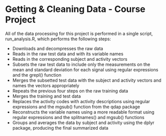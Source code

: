 Getting & Cleaning Data - Course Project
========================================
All of the data processing for this project is performed in a single script, run_analysis.R, which performs
the following steps:

* Downloads and decompresses the raw data
* Reads in the raw test data and with its variable names
* Reads in the corresponding subject and activity vectors
* Subsets the raw test data to include only the measurements on the mean and standard deviation for each 
signal using regular expressions and the grepl() function
* Merges the subsetted test data with the subject and activity vectors and names the vectors appropriately
* Repeats the previous four steps on the raw training data
* Merges the training and test data
* Replaces the activity codes with activity descriptions using regular expressions and the mgsub() function 
from the qdap package
* Reconstructs the variable names using a more readable format using regular expressions and the splitnames() and mgsub() functions
* Groups and averages the data by subject and activity using the dplyr package, producing the final summarized 
data

